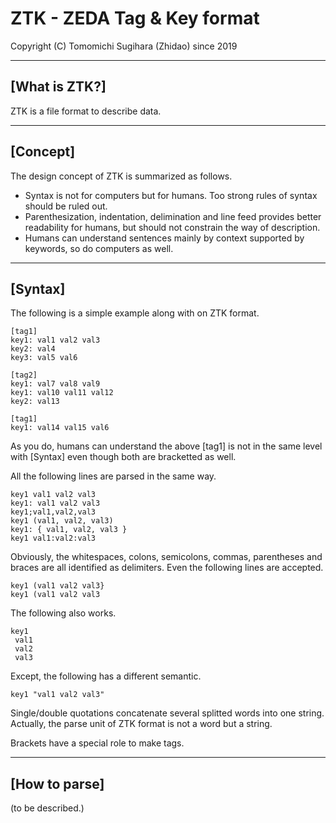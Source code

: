 ZTK - ZEDA Tag & Key format
=================================================================
Copyright (C) Tomomichi Sugihara (Zhidao) since 2019

-----------------------------------------------------------------
## [What is ZTK?]

ZTK is a file format to describe data.

-----------------------------------------------------------------
## [Concept]

The design concept of ZTK is summarized as follows.

- Syntax is not for computers but for humans. Too strong rules of
  syntax should be ruled out.
 - Parenthesization, indentation, delimination and line feed
   provides better readability for humans, but should not constrain
   the way of description.
- Humans can understand sentences mainly by context supported by
  keywords, so do computers as well.

-----------------------------------------------------------------
## [Syntax]

The following is a simple example along with on ZTK format.

```
[tag1]
key1: val1 val2 val3
key2: val4
key3: val5 val6

[tag2]
key1: val7 val8 val9
key1: val10 val11 val12
key2: val13

[tag1]
key1: val14 val15 val6
```

As you do, humans can understand the above [tag1] is not in the
same level with [Syntax] even though both are bracketted as well.

All the following lines are parsed in the same way.

```
key1 val1 val2 val3
key1: val1 val2 val3
key1;val1,val2,val3
key1 (val1, val2, val3)
key1: { val1, val2, val3 }
key1 val1:val2:val3
```

Obviously, the whitespaces, colons, semicolons, commas, parentheses
and braces are all identified as delimiters. Even the following
lines are accepted.

```
key1 (val1 val2 val3}
key1 (val1 val2 val3
```

The following also works.

```
key1
 val1
 val2
 val3
```

Except, the following has a different semantic.

```
key1 "val1 val2 val3"
```

Single/double quotations concatenate several splitted words into
one string. Actually, the parse unit of ZTK format is not a word
but a string.

Brackets have a special role to make tags.

-----------------------------------------------------------------
## [How to parse]

(to be described.)
